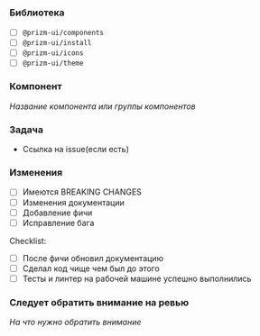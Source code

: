 ### Библиотека

- [ ] `@prizm-ui/components`
- [ ] `@prizm-ui/install`
- [ ] `@prizm-ui/icons`
- [ ] `@prizm-ui/theme`

### Компонент

_Название компонента или группы компонентов_

### Задача

- Ссылка на issue(если есть)

### Изменения

- [ ] Имеются BREAKING CHANGES
- [ ] Изменения документации
- [ ] Добавление фичи
- [ ] Исправление бага

Checklist:

- [ ] После фичи обновил документацию
- [ ] Сделал код чище чем был до этого
- [ ] Тесты и линтер на рабочей машине успешно выполнились

### Следует обратить внимание на ревью

_На что нужно обратить внимание_
